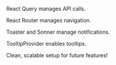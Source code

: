 React Query manages API calls.

React Router manages navigation.

Toaster and Sonner manage notifications.

TooltipProvider enables tooltips.

Clean, scalable setup for future features!